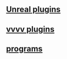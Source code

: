 ## [Unreal plugins](/c/ware/ueplugins)

## [vvvv plugins](/c/ware/vvvvplugins)

## [programs](/c/ware/programs)